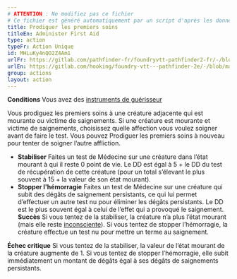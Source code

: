 ```yaml
---
# ATTENTION : Ne modifiez pas ce fichier
# Ce fichier est généré automatiquement par un script d'après les données du module Foundry VTT officiel et de sa traduction
title: Prodiguer les premiers soins
titleEn: Administer First Aid
type: action
typeFr: Action Unique
id: MHLuKy4nQO2Z4Am1
urlFr: https://gitlab.com/pathfinder-fr/foundryvtt-pathfinder2-fr/-/blob/master/data/actions/MHLuKy4nQO2Z4Am1.htm
urlEn: https://gitlab.com/hooking/foundry-vtt---pathfinder-2e/-/blob/master/packs/data/actions.db/administer-first-aid.json
group: actions
layout: action
---
```

**Conditions** Vous avez des [instruments de guérisseur](../equipment/outils-de-guérisseur.md) 

Vous prodiguez les premiers soins à une créature adjacente qui est mourante ou victime de saignements. Si une créature est mourante et victime de saignements, choisissez quelle affection vous voulez soigner avant de faire le test. Vous pouvez Prodiguer les premiers soins à nouveau pour tenter de soigner l’autre affliction.

- **Stabiliser** Faites un test de Médecine sur une créature dans l’état mourant à qui il reste 0 point de vie. Le DD est égal à 5 + le DD du test de récupération de cette créature (pour un total s’élevant le plus souvent à 15 + la valeur de son état mourant).
- **Stopper l'hémorragie** Faites un test de Médecine sur une créature qui subit des dégâts de saignement persistants, ce qui lui permet d’effectuer un autre test nu pour éliminer les dégâts persistants. Le DD est le plus souvent égal à celui de l’effet qui a provoqué le saignement.
**Succès** Si vous tentez de la stabiliser, la créature n’a plus l’état mourant (mais elle reste [inconsciente](../condition-items/inconscient.md)). Si vous tentez de stopper l’hémorragie, la créature effectue un test nu pour mettre un terme au saignement.

**Échec critique**  Si vous tentez de la stabiliser, la valeur de l’état mourant de la créature augmente de 1. Si vous tentez de stopper l’hémorragie, elle subit immédiatement un montant de dégâts égal à ses dégâts de saignements persistants.


